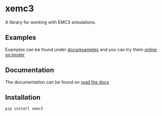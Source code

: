 # xemc3

A library for working with EMC3 simulations.

## Examples
Examples can be found under [docs/examples](docs/examples) and you can try them [online on binder](https://mybinder.org/v2/gh/dschwoerer/xemc3/next?filepath=docs%2Fexamples)

## Documentation
The documentation can be found on [read the docs](https://xemc3.rtfd.io)

## Installation
```bash
pip install xemc3
```

